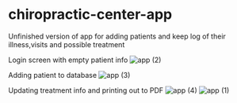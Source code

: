 # chiropractic-center-app
Unfinished version of app for adding patients and keep log of their illness,visits and possible treatment

Login screen with empty patient info
![app (2)](https://user-images.githubusercontent.com/28485210/212485570-3c9fa058-a34a-41f5-8c17-6a3a1c2c3999.png)

Adding patient to database
![app (3)](https://user-images.githubusercontent.com/28485210/212485631-1db17c28-8238-4fec-a413-6664b9ddb68a.png)

Updating treatment info and printing out to PDF
![app (4)](https://user-images.githubusercontent.com/28485210/212485651-2fc67724-52bb-4cc1-a543-da25cf76c68c.png)
![app (1)](https://user-images.githubusercontent.com/28485210/212485654-1520dbd5-1112-478a-a378-0a0d1674586c.png)
